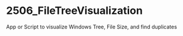 # 2506_FileTreeVisualization
App or Script to visualize Windows Tree, File Size, and find duplicates

